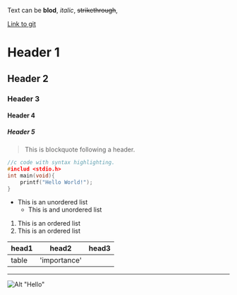 Text can be **blod**, _italic_, ~~strikethrough~~,

[Link to git](http://github.com)

# Header 1
## Header 2
### Header 3
#### Header 4
##### Header 5

> This is blockquote following a header.


```c
//c code with syntax highlighting.
#includ <stdio.h>
int main(void){
	printf("Hello World!");
}
```

* This is an unordered list
	* This is and unordered list


1. This is an ordered list
2. This is an ordered list


|head1	|head2		|head3	 |
|:------|------------|-------|
|table	|'importance'|		 |


***
![Alt "Hello"](http://guides.github.com/activities/hello-world/branching.png)

